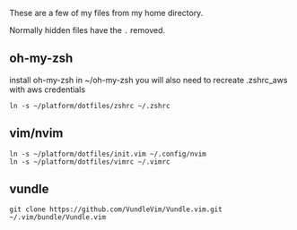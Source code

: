 These are a few of my files from my home directory.

Normally hidden files have the `.` removed.

## oh-my-zsh
install oh-my-zsh in ~/oh-my-zsh
you will also need to recreate .zshrc_aws with aws credentials

```
ln -s ~/platform/dotfiles/zshrc ~/.zshrc
```

## vim/nvim
```
ln -s ~/platform/dotfiles/init.vim ~/.config/nvim
ln -s ~/platform/dotfiles/vimrc ~/.vimrc
```

## vundle
```
git clone https://github.com/VundleVim/Vundle.vim.git ~/.vim/bundle/Vundle.vim
```
